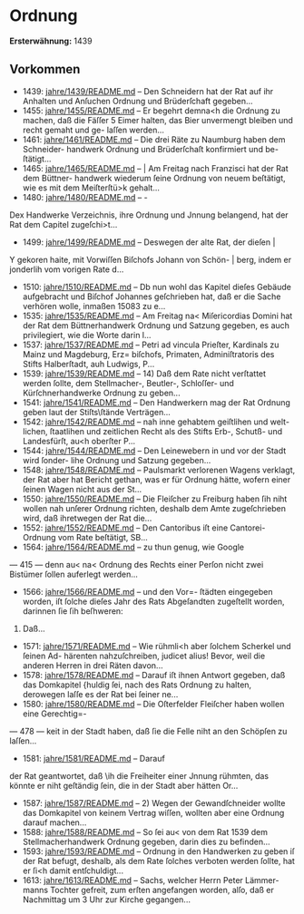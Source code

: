 # Ordnung

**Ersterwähnung:** 1439

## Vorkommen
- 1439: [jahre/1439/README.md](../jahre/1439/README.md) – Den Schneidern hat der Rat auf ihr Anhalten und
Anſuchen Ordnung und Brüderſchaft gegeben...
- 1455: [jahre/1455/README.md](../jahre/1455/README.md) – Er begehrt demna<h
die Ordnung zu machen, daß die Fäſſer 5 Eimer halten,
das Bier unvermengt bleiben und recht gemaht und ge-
laſſen werden...
- 1461: [jahre/1461/README.md](../jahre/1461/README.md) – Die drei Räte zu Naumburg haben dem Schneider-
handwerk Ordnung und Brüderſchaſt konfirmiert und be-
ſtätigt...
- 1465: [jahre/1465/README.md](../jahre/1465/README.md) – |
Am Freitag nach Franzisci hat der Rat dem Büttner-
handwerk wiederum ſeine Ordnung von neuem beſtätigt,
wie es mit dem Meiſterſtü>k gehalt...
- 1480: [jahre/1480/README.md](../jahre/1480/README.md) – -

Dex Handwerke Verzeichnis, ihre Ordnung und Jnnung
belangend, hat der Rat dem Capitel zugeſchi>t...
- 1499: [jahre/1499/README.md](../jahre/1499/README.md) – Deswegen der alte Rat, der dieſen |

Y gekoren haite, mit Vorwiſſen Biſchofs Johann von Schön- |
berg, indem er jonderlih vom vorigen Rate d...
- 1510: [jahre/1510/README.md](../jahre/1510/README.md) – Db nun wohl das Kapitel dieſes Gebäude aufgebracht
und Biſchof Johannes geſchrieben hat, daß er die Sache
verhören wolle, inmaßen 15083 zu e...
- 1535: [jahre/1535/README.md](../jahre/1535/README.md) – Am Freitag na< Miſericordias Domini hat der Rat
dem Büttnerhandwerk Ordnung und Satzung gegeben, es
auch privilegiert, wie die Worte darin l...
- 1537: [jahre/1537/README.md](../jahre/1537/README.md) – Petri ad vincula
Prieſter, Kardinals zu Mainz und Magdeburg, Erz=
biſchofs, Primaten, Adminiſtratoris des Stifts Halberſtadt,
auh Ludwigs, P...
- 1539: [jahre/1539/README.md](../jahre/1539/README.md) – 14) Daß dem Rate nicht verſtattet werden ſollte, dem
Stellmacher-, Beutler-, Schloſſer- und Kürſchnerhandwerke
Ordnung zu geben...
- 1541: [jahre/1541/README.md](../jahre/1541/README.md) – Den Handwerkern mag der Rat Ordnung geben laut
der Stiſts\ſtände Verträgen...
- 1542: [jahre/1542/README.md](../jahre/1542/README.md) – nah inne gehabtem geiſtlihen und welt-
lichen, ſtaatlihen und zeitlichen Recht als des Stifts Erb-,
Schutß- und Landesfürſt, au<h oberſter P...
- 1544: [jahre/1544/README.md](../jahre/1544/README.md) – Den Leinewebern in und vor der Stadt wird ſonder-
lihe Ordnung und Satzung gegeben...
- 1548: [jahre/1548/README.md](../jahre/1548/README.md) – Paulsmarkt verlorenen Wagens verklagt, der Rat aber
hat Bericht gethan, was er für Ordnung hätte, wofern
einer ſeinen Wagen nicht aus der St...
- 1550: [jahre/1550/README.md](../jahre/1550/README.md) – Die Fleiſcher zu Freiburg haben ſih niht wollen nah
unſerer Ordnung richten, deshalb dem Amte zugeſchrieben
wird, daß ihretwegen der Rat die...
- 1552: [jahre/1552/README.md](../jahre/1552/README.md) – Den Cantoribus iſt eine Cantorei-Ordnung vom Rate
beſtätigt, SB...
- 1564: [jahre/1564/README.md](../jahre/1564/README.md) – zu thun genug, wie
Google


— 415 —
denn au< na< Ordnung des Rechts einer Perſon nicht
zwei Bistümer ſollen auferlegt werden...
- 1566: [jahre/1566/README.md](../jahre/1566/README.md) – und den Vor=-
ſtädten eingegeben worden, iſt ſolche dieſes Jahr des Rats
Abgeſandten zugeſtellt worden, darinnen ſie ſih beſhweren:

1) Daß...
- 1571: [jahre/1571/README.md](../jahre/1571/README.md) – Wie rühmli<h aber ſolchem Scherkel und ſeinen Ad-
härenten nahzuſchreiben, judicet alius! Bevor, weil die
anderen Herren in drei Räten davon...
- 1578: [jahre/1578/README.md](../jahre/1578/README.md) – Darauf iſt ihnen
Antwort gegeben, daß das Domkapitel \{huldig ſei, nach
des Rats Ordnung zu halten, derowegen laſſe es der Rat
bei ſeiner ne...
- 1580: [jahre/1580/README.md](../jahre/1580/README.md) – Die Oſterfelder Fleiſcher haben wollen eine Gerechtig=-


— 478 —
keit in der Stadt haben, daß ſie die Felle niht an den
Schöpſen zu laſſen...
- 1581: [jahre/1581/README.md](../jahre/1581/README.md) – Darauf

der Rat geantwortet, daß \ih die Freiheiter einer Jnnung
rühmten, das könnte er niht geſtändig ſein, die in der
Stadt aber hätten Or...
- 1587: [jahre/1587/README.md](../jahre/1587/README.md) – 2) Wegen der Gewandſchneider wollte das Domkapitel
von keinem Vertrag wiſſen, wollten aber eine Ordnung
darauf machen...
- 1588: [jahre/1588/README.md](../jahre/1588/README.md) – So
ſei au< von dem Rat 1539 dem Stellmacherhandwerk
Ordnung gegeben, darin dies zu befinden...
- 1593: [jahre/1593/README.md](../jahre/1593/README.md) – Ordnung in den Handwerken zu geben iſ der Rat
befugt, deshalb, als dem Rate ſolches verboten werden ſollte,
hat er ſi<h damit entſchuldigt...
- 1613: [jahre/1613/README.md](../jahre/1613/README.md) – Sachs, welcher Herrn Peter Lämmer-
manns Tochter gefreit, zum erſten angefangen worden,
alſo, daß er Nachmittag um 3 Uhr zur Kirche gegangen...

